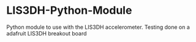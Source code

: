 # LIS3DH-Python-Module
Python module to use with the LIS3DH accelerometer. Testing done on a adafruit LIS3DH breakout board
